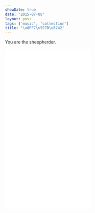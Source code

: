 ```yaml
---
showDate: true
date: "2015-07-08"
layout: post
tags: ['music', 'collection']
title: "\u8FF7\u5E7B\u5242"
---
```


You are the sheepherder.  

<!-- more -->

<iframe frameborder="no" border="0" marginwidth="0" marginheight="0" width="280" height="520" src="//music.163.com/outchain/player?type=0&id=87626969&auto=0&height=430"> </iframe>